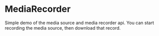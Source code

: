 # MediaRecorder

Simple demo of the media source and media recorder api. You can start recording the media source, then download that record.
